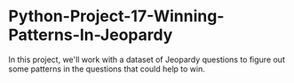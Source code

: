 # Python-Project-17-Winning-Patterns-In-Jeopardy
In this project, we'll work with a dataset of Jeopardy questions to figure out some patterns in the questions that could help to win.
